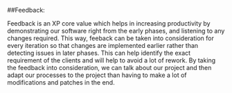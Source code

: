 ##Feedback:

Feedback is an XP core value which helps in increasing productivity by demonstrating our software right from the early phases, and listening to any changes required.
This way, feeback can be taken into consideration for every iteration so that changes are implemented earlier rather than detecting issues in later phases.
This can help identify the exact requirement of the clients and will help to avoid a lot of rework.
By taking the feedback into consideration, we can talk about our project and then adapt our processes to the project than having to make a lot of modifications and patches in the end.
